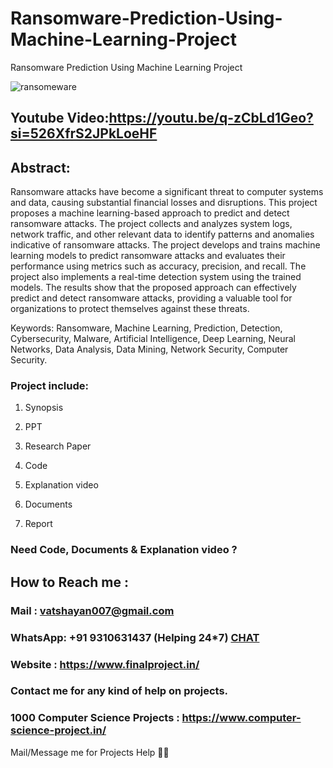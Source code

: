 # Ransomware-Prediction-Using-Machine-Learning-Project

Ransomware Prediction Using Machine Learning Project

![ransomeware](https://github.com/user-attachments/assets/e1a96bb1-0e20-42b7-9fcd-e0648d6eb70d)

## Youtube Video:https://youtu.be/q-zCbLd1Geo?si=526XfrS2JPkLoeHF

## Abstract: 
Ransomware attacks have become a significant threat to computer systems and data, causing substantial financial losses and disruptions. This project proposes a machine learning-based approach to predict and detect ransomware attacks. The project collects and analyzes system logs, network traffic, and other relevant data to identify patterns and anomalies indicative of ransomware attacks. The project develops and trains machine learning models to predict ransomware attacks and evaluates their performance using metrics such as accuracy, precision, and recall. The project also implements a real-time detection system using the trained models. The results show that the proposed approach can effectively predict and detect ransomware attacks, providing a valuable tool for organizations to protect themselves against these threats.

Keywords: Ransomware, Machine Learning, Prediction, Detection, Cybersecurity, Malware, Artificial Intelligence, Deep Learning, Neural Networks, Data Analysis, Data Mining, Network Security, Computer Security.

### Project include: 

1. Synopsis

2. PPT

3. Research Paper


4. Code

5. Explanation video

6. Documents

7. Report


### Need Code, Documents & Explanation video ? 

## How to Reach me :

### Mail : vatshayan007@gmail.com 

### WhatsApp: +91 9310631437 (Helping 24*7) **[CHAT](https://wa.me/message/CHWN2AHCPMAZK1)** 

### Website : https://www.finalproject.in/

### Contact me for any kind of help on projects.
### 1000 Computer Science Projects : https://www.computer-science-project.in/


Mail/Message me for Projects Help 🙏🏻
